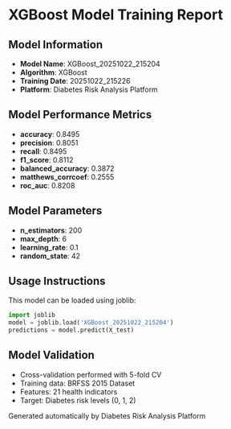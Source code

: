 # XGBoost Model Training Report

## Model Information
- **Model Name**: XGBoost_20251022_215204
- **Algorithm**: XGBoost
- **Training Date**: 20251022_215226
- **Platform**: Diabetes Risk Analysis Platform

## Model Performance Metrics
- **accuracy**: 0.8495
- **precision**: 0.8051
- **recall**: 0.8495
- **f1_score**: 0.8112
- **balanced_accuracy**: 0.3872
- **matthews_corrcoef**: 0.2555
- **roc_auc**: 0.8208

## Model Parameters
- **n_estimators**: 200
- **max_depth**: 6
- **learning_rate**: 0.1
- **random_state**: 42

## Usage Instructions

This model can be loaded using joblib:

```python
import joblib
model = joblib.load('XGBoost_20251022_215204')
predictions = model.predict(X_test)
```

## Model Validation
- Cross-validation performed with 5-fold CV
- Training data: BRFSS 2015 Dataset
- Features: 21 health indicators
- Target: Diabetes risk levels (0, 1, 2)

Generated automatically by Diabetes Risk Analysis Platform
